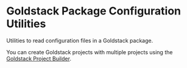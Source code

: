 # Goldstack Package Configuration Utilities

Utilities to read configuration files in a Goldstack package.

You can create Goldstack projects with multiple projects using the [Goldstack Project Builder](https://goldstack.party/build).